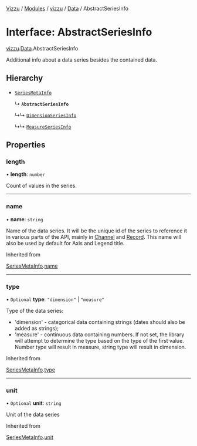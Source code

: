 [Vizzu](../README.md) / [Modules](../modules.md) / [vizzu](../modules/vizzu.md)
/ [Data](../modules/vizzu.Data.md) / AbstractSeriesInfo

# Interface: AbstractSeriesInfo

[vizzu](../modules/vizzu.md).[Data](../modules/vizzu.Data.md).AbstractSeriesInfo

Additional info about a data series besides the contained data.

## Hierarchy

- [`SeriesMetaInfo`](vizzu.Data.SeriesMetaInfo.md)

  ↳ **`AbstractSeriesInfo`**

  ↳↳ [`DimensionSeriesInfo`](vizzu.Data.DimensionSeriesInfo.md)

  ↳↳ [`MeasureSeriesInfo`](vizzu.Data.MeasureSeriesInfo.md)

## Properties

### length

• **length**: `number`

Count of values in the series.

______________________________________________________________________

### name

• **name**: `string`

Name of the data series. It will be the unique id of the series to reference it
in various parts of the API, mainly in [Channel](vizzu.Config.Channel.md) and
[Record](vizzu.Data.Record.md). This name will also be used by default for Axis
and Legend title.

Inherited from

[SeriesMetaInfo](vizzu.Data.SeriesMetaInfo.md).[name](vizzu.Data.SeriesMetaInfo.md#name)

______________________________________________________________________

### type

• `Optional` **type**: `"dimension"` | `"measure"`

Type of the data series:

- 'dimension' - categorical data containing strings (dates should also be added
  as strings);
- 'measure' - continuous data containing numbers. If not set, the library will
  attempt to determine the type based on the type of the first value. Number
  type will result in measure, string type will result in dimension.

Inherited from

[SeriesMetaInfo](vizzu.Data.SeriesMetaInfo.md).[type](vizzu.Data.SeriesMetaInfo.md#type)

______________________________________________________________________

### unit

• `Optional` **unit**: `string`

Unit of the data series

Inherited from

[SeriesMetaInfo](vizzu.Data.SeriesMetaInfo.md).[unit](vizzu.Data.SeriesMetaInfo.md#unit)
